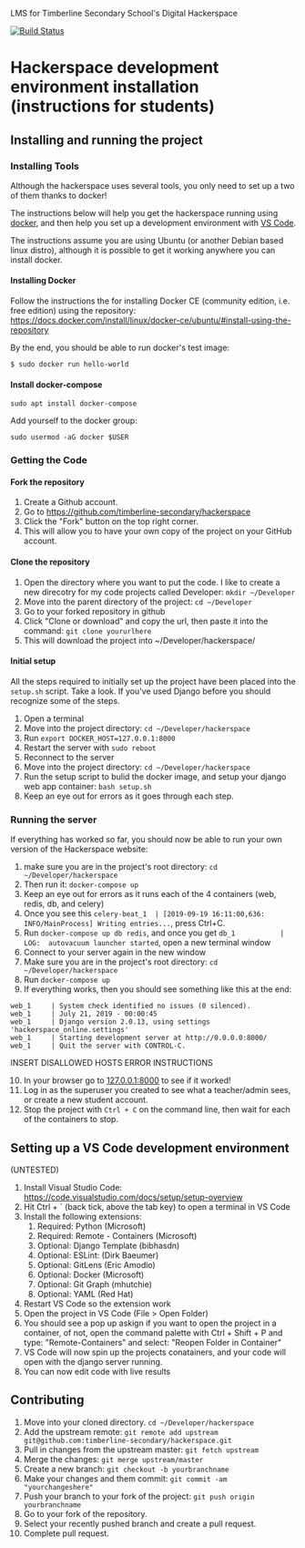 LMS for Timberline Secondary School's Digital Hackerspace

[![Build Status](https://travis-ci.org/ilovecats516/hackerspace.svg?branch=develop)](https://travis-ci.org/ilovecats516/hackerspace)

# Hackerspace development environment installation (instructions for students)

## Installing and running the project

### Installing Tools

Although the hackerspace uses several tools, you only need to set up a two of them thanks to docker!

The instructions below will help you get the hackerspace running using [docker](https://www.docker.com/), and then help you set up a development environment with [VS Code](https://code.visualstudio.com/).

The instructions assume you are using Ubuntu (or another Debian based linux distro), although it is possible to get it working anywhere you can install docker.

#### Installing Docker

Follow the instructions the for installing Docker CE (community edition, i.e. free edition) using the repository:
https://docs.docker.com/install/linux/docker-ce/ubuntu/#install-using-the-repository

By the end, you should be able to run docker's test image:

`$ sudo docker run hello-world`

#### Install docker-compose
`sudo apt install docker-compose`

Add yourself to the docker group:

`sudo usermod -aG docker $USER`


### Getting the Code

#### Fork the repository

1. Create a Github account.
2. Go to https://github.com/timberline-secondary/hackerspace
3. Click the "Fork" button on the top right corner. 
4. This will allow you to have your own copy of the project on your GitHub account.

#### Clone the repository

1. Open the directory where you want to put the code.  I like to create a new direcotry for my code projects called Developer: `mkdir ~/Developer`
2. Move into the parent directory of the project: `cd ~/Developer`
3. Go to your forked repository in github
4. Click "Clone or download" and copy the url, then paste it into the command: `git clone yoururlhere`
5. This will download the project into ~/Developer/hackerspace/

#### Initial setup
All the steps required to initially set up the project have been placed into the `setup.sh` script.  Take a look. If you've used Django before you should recognize some of the steps.

1. Open a terminal
2. Move into the project directory: `cd ~/Developer/hackerspace`
3. Run `export DOCKER_HOST=127.0.0.1:8000`
4. Restart the server with `sudo reboot`
5. Reconnect to the server
6. Move into the project directory: `cd ~/Developer/hackerspace`
7. Run the setup script to bulid the docker image, and setup your django web app container: `bash setup.sh`
8. Keep an eye out for errors as it goes through each step.

### Running the server
If everything has worked so far, you should now be able to run your own version of the Hackerspace website:

1. make sure you are in the project's root directory: `cd ~/Developer/hackerspace`
2. Then run it: `docker-compose up`
3. Keep an eye out for errors as it runs each of the 4 containers (web, redis, db, and celery)
4. Once you see this `celery-beat_1  | [2019-09-19 16:11:00,636: INFO/MainProcess] Writing entries...`, press Ctrl+C.
5. Run `docker-compose up db redis`, and once you get `db_1           | LOG:  autovacuum launcher started`, open a new terminal window
6. Connect to your server again in the new window
7. Make sure you are in the project's root directory: `cd ~/Developer/hackerspace`
8. Run `docker-compose up`
9. If everything works, then you should see something like this at the end:
```
web_1     | System check identified no issues (0 silenced).
web_1     | July 21, 2019 - 00:00:45
web_1     | Django version 2.0.13, using settings 'hackerspace_online.settings'
web_1     | Starting development server at http://0.0.0.0:8000/
web_1     | Quit the server with CONTROL-C.
```
INSERT DISALLOWED HOSTS ERROR INSTRUCTIONS

10. In your browser go to [127.0.0.1:8000](http://127.0.0.1:8000) to see if it worked!
11. Log in as the superuser you created to see what a teacher/admin sees, or create a new student account.
12. Stop the project with `Ctrl + C` on the command line, then wait for each of the containers to stop.

## Setting up a VS Code development environment

(UNTESTED)

1. Install Visual Studio Code: https://code.visualstudio.com/docs/setup/setup-overview
2. Hit Ctrl + ` (back tick, above the tab key) to open a terminal in VS Code
3. Install the following extensions:
   1. Required: Python (Microsoft)
   2. Required: Remote - Containers (Microsoft) 
   3. Optional: Django Template (bibhasdn)
   4. Optional: ESLint: (Dirk Baeumer)
   5. Optional: GitLens (Eric Amodio)
   6. Optional: Docker (Microsoft) 
   7. Optional: Git Graph (mhutchie)
   8. Optional: YAML (Red Hat)
4. Restart VS Code so the extension work
5. Open the project in VS Code (File > Open Folder)
6. You should see a pop up askign if you want to open the project in a container, of not, open the command palette with Ctrl + Shift + P and type: "Remote-Containers" and select: "Reopen Folder in Container"
7. VS Code will now spin up the projects conatainers, and your code will open with the django server running.
8. You can now edit code with live results

## Contributing

1. Move into your cloned directory. `cd ~/Developer/hackerspace`
2. Add the upstream remote: `git remote add upstream git@github.com:timberline-secondary/hackerspace.git`
3. Pull in changes from the upstream master: `git fetch upstream`
4. Merge the changes: `git merge upstream/master`
5. Create a new branch: `git checkout -b yourbranchname`
6. Make your changes and them commit: `git commit -am "yourchangeshere"`
7. Push your branch to your fork of the project: `git push origin yourbranchname`
8. Go to your fork of the repository.
9. Select your recently pushed branch and create a pull request.
10. Complete pull request.
